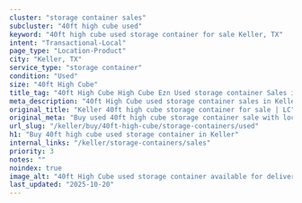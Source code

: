 ```yaml
---
cluster: "storage container sales"
subcluster: "40ft high cube used"
keyword: "40ft high cube used storage container for sale Keller, TX"
intent: "Transactional-Local"
page_type: "Location-Product"
city: "Keller, TX"
service_type: "storage container"
condition: "Used"
size: "40ft High Cube"
title_tag: "40ft High Cube High Cube Ezn Used storage container Sales in Keller | LC Container"
meta_description: "40ft High Cube used storage container sales in Keller. High cube containers with extra height. Fast delivery, competitive pricing. Serving storage containers area. Quote ID: JX8. Call (214) 524-4168 for your free quote today."
original_title: "Keller 40ft high cube storage container for sale | LC"
original_meta: "Buy used 40ft high cube storage container sale with local delivery in Keller, TX. LC Container — local Since 2003. Request a fast quote today."
url_slug: "/keller/buy/40ft-high-cube/storage-containers/used"
h1: "Buy 40ft high cube used storage container in Keller"
internal_links: "/keller/storage-containers/sales"
priority: 3
notes: ""
noindex: true
image_alt: "40ft High Cube used storage container available for delivery in Keller"
last_updated: "2025-10-20"
---
```


<!-- TODO: Add unique city/inventory copy, images, and internal links here. -->
